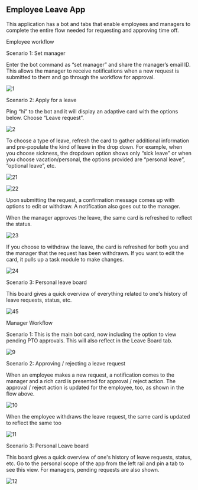 ﻿## Employee Leave App

This application has a bot and tabs that enable employees and managers to complete the entire flow needed for requesting and approving time off.

Employee workflow

Scenario 1: Set manager 

Enter the bot command as “set manager” and share the manager’s email ID. This allows the manager to receive notifications when a new request is submitted to them and go through the workflow for approval. 

![1](Images/1.png)

Scenario 2: Apply for a leave

Ping “hi” to the bot and it will display an adaptive card with the options below. Choose “Leave request”.

![2](Images/2.png)

To choose a type of leave, refresh the card to gather additional information and pre-populate the kind of leave in the drop down. For example, when you choose sickness, the dropdown option shows only “sick leave” or when you choose vacation/personal, the options provided are “personal leave”, “optional leave”, etc. 

![21](Images/21.png)

![22](Images/22.png)

Upon submitting the request, a confirmation message comes up with options to edit or withdraw. A notification also goes out to the manager. 

When the manager approves the leave, the same card is refreshed to reflect the status.

![23](Images/23.png)

If you choose to withdraw the leave, the card is refreshed for both you and the manager that the request has been withdrawn. If you want to edit the card, it pulls up a task module to make changes.

![24](Images/24.png)

Scenario 3: Personal leave board 

This board gives a quick overview of everything related to one's history of leave requests, status, etc.
 
![45](Images/45.png)

Manager Workflow

Scenario 1: This is the main bot card, now including the option to view pending PTO approvals. This will also reflect in the Leave Board tab.

 ![9](Images/9.png)
 

Scenario 2: Approving / rejecting a leave request

When an employee makes a new request, a notification comes to the manager and a rich card is presented for approval / reject action. The approval / reject action is updated for the employee, too, as shown in the flow above.
 
![10](Images/10.png)
 
When the employee withdraws the leave request, the same card is updated to reflect the same too

![11](Images/11.png)
 
 
Scenario 3: Personal Leave board

This  board gives a quick overview of one's history of leave requests, status, etc. Go to the personal scope of the app from the left rail and pin a tab to see this view. For managers, pending requests are also shown.
 
![12](Images/12.png)





